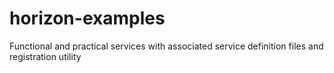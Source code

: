 # horizon-examples
Functional and practical services with associated service definition files and registration utility
